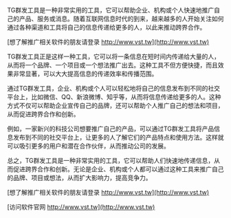TG群发工具是一种非常实用的工具，它可以帮助企业、机构或个人快速地推广自己的产品、服务或消息。随着互联网信息时代的到来，越来越多的人开始关注如何通过各种渠道和工具将自己的信息传递给更多的人，以此来推动跨界合作。

[想了解推广相关软件的朋友请登录 http://www.vst.tw](http://www.vst.tw)

TG群发工具正是这样一种工具，它可以将一条信息在短时间内传递给大量的人，从而将一个品牌、一个项目或一个想法推广出去。这种工具不但方便快捷，而且效果非常显著，可以大大提高信息的传递效率和传播范围。

通过TG群发工具，企业、机构或个人可以轻松地将自己的信息发布到不同的社交平台上，比如微信、QQ、新浪微博、知乎等，从而将信息传递给更多的人。这种方式不仅可以帮助企业宣传自己的品牌，还可以帮助个人推广自己的想法和项目，从而促进跨界合作和创新。

例如，一家新兴的科技公司想要推广自己的产品，可以通过TG群发工具将产品信息发布到不同的社交平台上，让更多的人了解它们的产品特点和使用方法。这样就可以吸引更多的用户和潜在合作伙伴，从而推动公司的发展。

总之，TG群发工具是一种非常实用的工具，它可以帮助人们快速地传递信息，从而促进跨界合作和创新。无论是企业、机构或个人都可以通过这种工具来推广自己的品牌、项目或想法，从而扩大影响力，提高竞争力。

[想了解推广相关软件的朋友请登录 http://www.vst.tw](http://www.vst.tw)


[访问软件官网 http://www.vst.tw](http://www.vst.tw)
